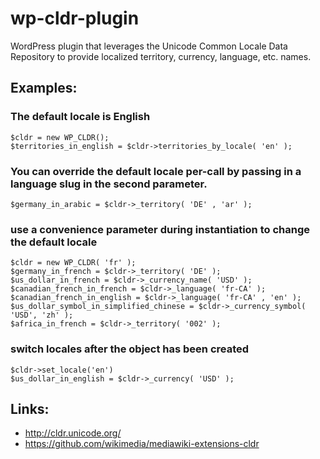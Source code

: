 # wp-cldr-plugin

WordPress plugin that leverages the Unicode Common Locale Data Repository to provide localized territory, currency, language, etc. names.

## 

## Examples:
### The default locale is English
```
$cldr = new WP_CLDR();
$territories_in_english = $cldr->territories_by_locale( 'en' );
```

### You can override the default locale per-call by passing in a language slug in the second parameter.
```$germany_in_arabic = $cldr->_territory( 'DE' , 'ar' );```

### use a convenience parameter during instantiation to change the default locale
```
$cldr = new WP_CLDR( 'fr' );
$germany_in_french = $cldr->_territory( 'DE' );
$us_dollar_in_french = $cldr->_currency_name( 'USD' );
$canadian_french_in_french = $cldr->_language( 'fr-CA' );
$canadian_french_in_english = $cldr->_language( 'fr-CA' , 'en' );
$us_dollar_symbol_in_simplified_chinese = $cldr->_currency_symbol( 'USD', 'zh' );
$africa_in_french = $cldr->_territory( '002' );
```

### switch locales after the object has been created
```
$cldr->set_locale('en')
$us_dollar_in_english = $cldr->_currency( 'USD' );
```

## Links:
* http://cldr.unicode.org/
* https://github.com/wikimedia/mediawiki-extensions-cldr
